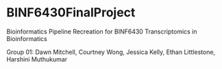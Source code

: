 # BINF6430FinalProject

Bioinformatics Pipeline Recreation for BINF6430 Transcriptomics in Bioinformatics 

Group 01: Dawn Mitchell, Courtney Wong, Jessica Kelly, Ethan Littlestone, Harshini Muthukumar
